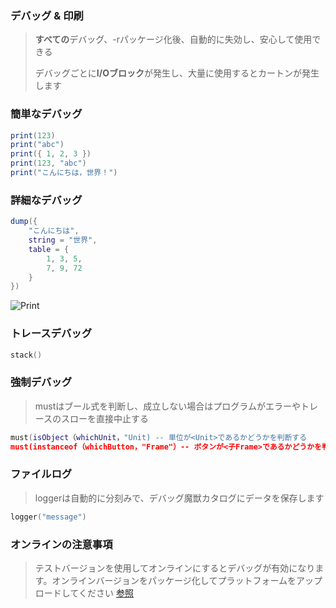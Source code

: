 ### デバッグ & 印刷

> **すべての**デバッグ、-rパッケージ化後、自動的に失効し、安心して使用できる
>
> デバッグごとに**I/Oブロック**が発生し、大量に使用するとカートンが発生します

### 簡単なデバッグ

```lua
print(123)
print("abc")
print({ 1, 2, 3 })
print(123, "abc")
print("こんにちは，世界！")
```

### 詳細なデバッグ

```lua
dump({
    "こんにちは",
    string = "世界",
    table = {
        1, 3, 5,
        7, 9, 72
    }
})
```

![Print](https://gitlab.com/h-document/singluar-fans/-/raw/main/assets/print.png)

### トレースデバッグ

```lua
stack()
```

### 強制デバッグ

> mustはブール式を判断し、成立しない場合はプログラムがエラーやトレースのスローを直接中止する

```lua
must(isObject（whichUnit，"Unit) -- 単位が<Unit>であるかどうかを判断する
must(instanceof（whichButton，"Frame"）-- ボタンが<子Frame>であるかどうかを判断する
```

### ファイルログ

> loggerは自動的に分刻みで、デバッグ魔獣カタログにデータを保存します

```lua
logger("message")
```

### オンラインの注意事項

> テストバージョンを使用してオンラインにするとデバッグが有効になります。オンラインバージョンをパッケージ化してプラットフォームをアップロードしてください [参照](https://singluar-fans.hunzsig.org/?p=other&n=pt)
